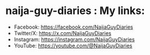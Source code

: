 # naija-guy-diaries </section>: My links:  
- Facebook: https://facebook.com/NaijaGuyDiaries  
- Twitter/X: https://x.com/NaijaGuyDiaries  
- Instagram: https://instagram.com/NaijaGuyDiaries  
- YouTube: https://youtube.com/@NaijaGuyDiaries
